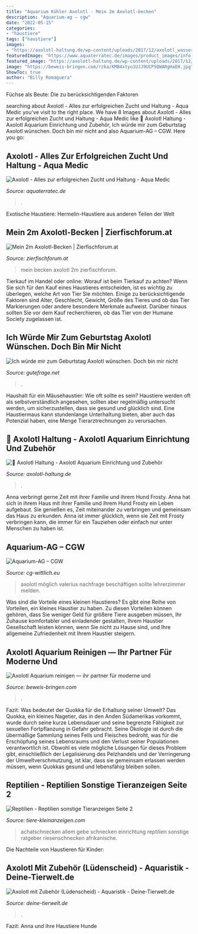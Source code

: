 ```yaml
---
title: "Aquarium Kühler Axolotl - Mein 2m Axolotl-becken"
description: "Aquarium-ag – cgw"
date: "2022-05-15"
categories:
- "haustiere"
tags: ["haustiere"]
images:
- "https://axolotl-haltung.de/wp-content/uploads/2017/12/axolotl_wassertest.jpg"
featuredImage: "https://www.aquaterratec.de/images/product_images/info_images/Kühlkreislauf-mit-Außenfilter-JPG_0.jpg"
featured_image: "https://axolotl-haltung.de/wp-content/uploads/2017/12/axolotl_wassertest.jpg"
image: "https://beweis-bringen.com/rzka/KMB4xtyo1UJJ9UCPSQWARgHaEH.jpg"
ShowToc: true
author: "Billy Romaguera"
---
```



Füchse als Beute: Die zu berücksichtigenden Faktoren

	

		
searching about Axolotl - Alles zur erfolgreichen Zucht und Haltung - Aqua Medic you've visit to the right place. We have 8 Images about Axolotl - Alles zur erfolgreichen Zucht und Haltung - Aqua Medic like 🦎 Axolotl Haltung - Axolotl Aquarium Einrichtung und Zubehör, Ich würde mir zum Geburtstag Axolotl wünschen. Doch bin mir nicht and also Aquarium-AG – CGW. Here you go:
		
    
## Axolotl - Alles Zur Erfolgreichen Zucht Und Haltung - Aqua Medic

<img loading=lazy src="https://www.aquaterratec.de/images/product_images/info_images/Kühlkreislauf-mit-Außenfilter-JPG_0.jpg" onerror="this.onerror=null;this.src='https://tse3.mm.bing.net/th?id=OIP.59PWe2jH-U7mPmy110cnZgAAAA&amp;pid=15.1';" alt="Axolotl - Alles zur erfolgreichen Zucht und Haltung - Aqua Medic">

_Source: aquaterratec.de_

>. 

	

Exotische Haustiere: Hermelin-Haustiere aus anderen Teilen der Welt

    
## Mein 2m Axolotl-Becken | Zierfischforum.at

<img loading=lazy src="https://www.zierfischforum.at/proxy.php?image=http:%2F%2Fi1020.photobucket.com%2Falbums%2Faf328%2FKaetzchen666HIM%2FIMG_20110918_172448.jpg&amp;hash=c9e50cb617da3587328fb8f573300543" onerror="this.onerror=null;this.src='https://tse3.mm.bing.net/th?id=OIP.ksIOEji_L_BjfqRGe55MnwHaFj&amp;pid=15.1';" alt="Mein 2m Axolotl-Becken | Zierfischforum.at">

_Source: zierfischforum.at_

>mein becken axolotl 2m zierfischforum. 

	

Tierkauf im Handel oder online: Worauf ist beim Tierkauf zu achten?
Wenn Sie sich für den Kauf eines Haustieres entscheiden, ist es wichtig zu überlegen, welche Art von Tier Sie möchten. Einige zu berücksichtigende Faktoren sind Alter, Geschlecht, Gewicht, Größe des Tieres und ob das Tier Markierungen oder andere besondere Merkmale aufweist. Darüber hinaus sollten Sie vor dem Kauf recherchieren, ob das Tier von der Humane Society zugelassen ist.

    
## Ich Würde Mir Zum Geburtstag Axolotl Wünschen. Doch Bin Mir Nicht

<img loading=lazy src="https://images.gutefrage.net/media/fragen/bilder/ich-wuerde-mir-zum-geburtstag-axolotl-wuenschen-doch-bin-mir-nicht-sicher-ob-sie-pflegeleicht-sind/0_big.jpg?v=1430929116000" onerror="this.onerror=null;this.src='https://tse4.mm.bing.net/th?id=OIP.iXRx6wp0JHio_Qu6vbdMnAHaHa&amp;pid=15.1';" alt="Ich würde mir zum Geburtstag Axolotl wünschen. Doch bin mir nicht">

_Source: gutefrage.net_

>. 

	

Haushalt für ein Mäusehaustier: Wie oft sollte es sein?
Haustiere werden oft als selbstverständlich angesehen, sollten aber regelmäßig untersucht werden, um sicherzustellen, dass sie gesund und glücklich sind. Eine Haustiermaus kann stundenlange Unterhaltung bieten, aber auch das Potenzial haben, eine Menge Tierarztrechnungen zu verursachen.

    
## 🦎 Axolotl Haltung - Axolotl Aquarium Einrichtung Und Zubehör

<img loading=lazy src="https://axolotl-haltung.de/wp-content/uploads/2017/12/axolotl_wassertest.jpg" onerror="this.onerror=null;this.src='https://tse3.mm.bing.net/th?id=OIP.RtOEbu7uhKrkVXqWVoQkRgHaIL&amp;pid=15.1';" alt="🦎 Axolotl Haltung - Axolotl Aquarium Einrichtung und Zubehör">

_Source: axolotl-haltung.de_

>. 

	

Anna verbringt gerne Zeit mit ihrer Familie und ihrem Hund Frosty.
Anna hat sich in ihrem Haus mit ihrer Familie und ihrem Hund Frosty ein Leben aufgebaut. Sie genießen es, Zeit miteinander zu verbringen und gemeinsam das Haus zu erkunden. Anna ist immer glücklich, wenn sie Zeit mit Frosty verbringen kann, die immer für ein Tauziehen oder einfach nur unter Menschen zu haben ist.

    
## Aquarium-AG – CGW

<img loading=lazy src="http://www.cg-wittlich.eu/wp-content/uploads/2016/02/Axolotl-1.jpg" onerror="this.onerror=null;this.src='https://tse4.mm.bing.net/th?id=OIP.Kciw7kXfQ2u8PzRmiEbRZwHaFh&amp;pid=15.1';" alt="Aquarium-AG – CGW">

_Source: cg-wittlich.eu_

>axolotl möglich valerius nachfrage beschäftigen sollte lehrerzimmer melden. 

	

Was sind die Vorteile eines kleinen Haustieres?
Es gibt eine Reihe von Vorteilen, ein kleines Haustier zu haben. Zu diesen Vorteilen können gehören, dass Sie weniger Geld für größere Tiere ausgeben müssen, Ihr Zuhause komfortabler und einladender gestalten, Ihrem Haustier Gesellschaft leisten können, wenn Sie nicht zu Hause sind, und Ihre allgemeine Zufriedenheit mit Ihrem Haustier steigern.

    
## Axolotl Aquarium Reinigen — Ihr Partner Für Moderne Und

<img loading=lazy src="https://beweis-bringen.com/rzka/KMB4xtyo1UJJ9UCPSQWARgHaEH.jpg" onerror="this.onerror=null;this.src='https://tse2.mm.bing.net/th?id=OIP.OEJoYHCbhayeCek164RYEQAAAA&amp;pid=15.1';" alt="Axolotl Aquarium reinigen — ihr partner für moderne und">

_Source: beweis-bringen.com_

>. 

	

Fazit: Was bedeutet der Quokka für die Erhaltung seiner Umwelt?
Das Quokka, ein kleines Nagetier, das in den Anden Südamerikas vorkommt, wurde durch seine kurze Lebensdauer und seine begrenzte Fähigkeit zur sexuellen Fortpflanzung in Gefahr gebracht. Seine Ökologie ist durch die übermäßige Sammlung seines Fells und Fleisches bedroht, was für die Erschöpfung seines Lebensraums und den Verlust seiner Populationen verantwortlich ist. Obwohl es viele mögliche Lösungen für dieses Problem gibt, einschließlich der Legalisierung des Pelzhandels und der Verringerung der Umweltverschmutzung, ist klar, dass sie gemeinsam erlassen werden müssen, wenn Quokkas gesund und lebensfähig bleiben sollen.

    
## Reptilien - Reptilien Sonstige Tieranzeigen Seite 2

<img loading=lazy src="http://www.tiere-kleinanzeigen.com/export/63580fe7b71b0e5b2aee40644d5b8.jpg" onerror="this.onerror=null;this.src='https://tse2.mm.bing.net/th?id=OIP.Yks2RNZZ1e4h2hx0tFEFggHaFj&amp;pid=15.1';" alt="Reptilien - Reptilien sonstige Tieranzeigen Seite 2">

_Source: tiere-kleinanzeigen.com_

>achatschnecken allem gebe schnecken einrichtung reptilien sonstige ratgeber riesenschnecken afrikanische. 

	

Die Nachteile von Haustieren für Kinder:

    
## Axolotl Mit Zubehör (Lüdenscheid) - Aquaristik - Deine-Tierwelt.de

<img loading=lazy src="https://pic8.qimage.de/98/80/81/235818098.jpg" onerror="this.onerror=null;this.src='https://tse4.mm.bing.net/th?id=OIP.pf4oHthe1jkL9JHTTMknNwHaJ4&amp;pid=15.1';" alt="Axolotl mit Zubehör (Lüdenscheid) - Aquaristik - Deine-Tierwelt.de">

_Source: deine-tierwelt.de_

>. 

	

Fazit: Anna und ihre Haustiere Hunde

